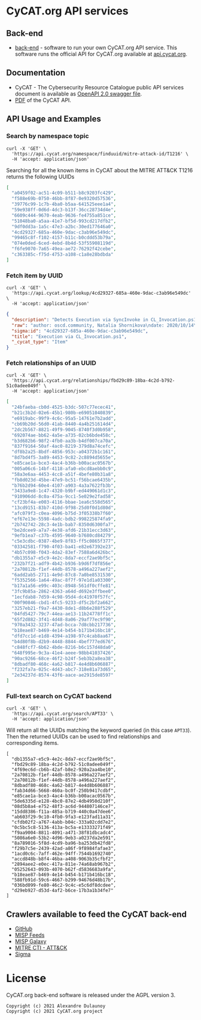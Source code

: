 # CyCAT.org API services

## Back-end

- [back-end](./backend) - software to run your own CyCAT.org API service. This software runs the official API for CyCAT.org available at [api.cycat.org](https://api.cycat.org/).

## Documentation

- CyCAT - The Cybersecurity Resource Catalogue public API services document is available as [OpenAPI 2.0 swagger file](https://api.cycat.org/swagger.json).
- [PDF](https://www.cycat.org/assets/docs/api-documentation-3.pdf) of the CyCAT API.

## API Usage and Examples

### Search by namespace topic

~~~
curl -X 'GET' \
  'https://api.cycat.org/namespace/finduuid/mitre-attack-id/T1216' \
  -H 'accept: application/json'
~~~

Searching for all the known items in CyCAT about the MITRE ATT&CK T1216 returns the following UUIDs

~~~json
[
  "a0459f02-ac51-4c09-b511-b8c9203fc429",
  "f588e69b-0750-46bb-8f87-0e9320d57536",
  "39776c99-1c7b-4ba0-b5aa-641525eee1a4",
  "59e938ff-0d6d-4dc3-b13f-36cc28734d4e",
  "6609c444-9670-4eab-9636-fe4755a851ce",
  "51048ba0-a5aa-41e7-bf5d-993cd217dfb2",
  "9df0dd3a-1a5c-47e3-a2bc-30ed177646a0",
  "4cd29327-685a-460e-9dac-c3ab96e549dc",
  "99465c8f-f102-4157-b11c-b0cddd53b79a",
  "074e0ded-6ced-4ebd-8b4d-53f55908119d",
  "f6fe9070-7a65-49ea-ae72-76292f42cebe",
  "c363385c-f75d-4753-a108-c1a8e28bdbda"
]
~~~

### Fetch item by UUID

~~~
curl -X 'GET' \
  'https://api.cycat.org/lookup/4cd29327-685a-460e-9dac-c3ab96e549dc' \
  -H 'accept: application/json'
~~~

~~~json
{
  "description": "Detects Execution via SyncInvoke in CL_Invocation.ps1 module",
  "raw": "author: oscd.community, Natalia Shornikova\ndate: 2020/10/14\ndescription: Detects Execution via SyncInvoke in CL_Invocation.ps1 module\ndetection:\n  condition: selection\n  selection:\n    EventID: 4104\n    ScriptBlockText|contains|all:\n    - CL_Invocation.ps1\n    - SyncInvoke\nfalsepositives:\n- Unknown\nid: 4cd29327-685a-460e-9dac-c3ab96e549dc\nlevel: high\nlogsource:\n  product: windows\n  service: powershell\nmodified: 2021/05/21\nreferences:\n- https://github.com/LOLBAS-Project/LOLBAS/blob/master/yml/OSScripts/Cl_invocation.yml\n- https://twitter.com/bohops/status/948061991012327424\nstatus: experimental\ntags:\n- attack.defense_evasion\n- attack.t1216\ntitle: Execution via CL_Invocation.ps1\n",
  "sigma:id": "4cd29327-685a-460e-9dac-c3ab96e549dc",
  "title": "Execution via CL_Invocation.ps1",
  "_cycat_type": "Item"
}
~~~

### Fetch relationships of an UUID

~~~
curl -X 'GET' \
  'https://api.cycat.org/relationships/fbd29c89-18ba-4c2d-b792-51c0adee049f' \
  -H 'accept: application/json'
~~~

~~~json
[
  "24bfaeba-cb0d-4525-b3dc-507c77ecec41",
  "b21c3b2d-02e6-45b1-980b-e69051040839",
  "e6919abc-99f9-4c6c-95a5-14761e7b2add",
  "cb69b20d-56d0-41ab-8440-4a4b251614d4",
  "2dc2b567-8821-49f9-9045-8740f3d0b958",
  "692074ae-bb62-4a5e-a735-02cb6bde458c",
  "b3d682b6-98f2-4fb0-aa3b-b4df007ca70a",
  "837f9164-50af-4ac0-8219-379d8a74cefc",
  "df8b2a25-8bdf-4856-953c-a04372b1c161",
  "8d7bd4f5-3a89-4453-9c82-2c8894d5655e",
  "e85cae1a-bce3-4ac4-b36b-b00acac0567b",
  "005a06c6-14bf-4118-afa0-ebcd8aebb0c9",
  "58a3e6aa-4453-4cc8-a51f-4befe80b31a8",
  "fb8d023d-45be-47e9-bc51-f56bcae6435b",
  "b76b2d94-60e4-4107-a903-4a3a7622fb3b",
  "3433a9e8-1c47-4320-b9bf-ed449061d1c3",
  "910906dd-8c0a-475a-9cc1-5e029e2fad58",
  "cf23bf4a-e003-4116-bbae-1ea6c558d565",
  "13cd9151-83b7-410d-9f98-25d0f0d1d80d",
  "afc079f3-c0ea-4096-b75d-3f05338b7f60",
  "ef67e13e-5598-4adc-bdb2-998225874fa9",
  "2b742742-28c3-4e1b-bab7-8350d6300fa7",
  "be2dcee9-a7a7-4e38-afd6-21b31ecc3d63",
  "9efb1ea7-c37b-4595-9640-b7680cd84279",
  "c5e3cdbc-0387-4be9-8f83-ff5c0865f377",
  "03342581-f790-4f03-ba41-e82e67392e23",
  "4b57c098-f043-4da2-83ef-7588a6d426bc",
  "db1355a7-e5c9-4e2c-8da7-eccf2ae9bf5c",
  "232b7f21-adf9-4b42-b936-b9d6f7df856e",
  "2a70812b-f1ef-44db-8578-a496a227aef2",
  "6add2ab5-2711-4e9d-87c8-7a0be8531530",
  "f5352566-1a64-49ac-8f7f-97e1d1a03300",
  "b17a1a56-e99c-403c-8948-561df0cffe81",
  "3fc9b85a-2862-4363-a64d-d692e3ffbee0",
  "1ecfdab8-7d59-4c98-95d4-dc41970f57fc",
  "00f90846-cbd1-4fc5-9233-df5c2bf2a662",
  "3257eb21-f9a7-4430-8de1-d8b6e288f529",
  "04fd5427-79c7-44ea-ae13-11b24778ff1c",
  "65f2d882-3f41-4d48-8a06-29af77ec9f90",
  "970a3432-3237-47ad-bcca-7d8cbb217736",
  "b18eae87-b469-4e14-b454-b171b416bc18",
  "dfd7cc1d-e1d8-4394-a198-97c4cab8aa67",
  "b4d80f8b-d2b9-4448-8844-4bef777ed676",
  "c848fcf7-6b62-4bde-8216-b6c157d48da0",
  "648f995e-9c3a-41e4-aeee-98bb41037426",
  "90ac9266-68ce-46f2-b24f-5eb3b2a8ea38",
  "8dbadf80-468c-4a62-b817-4e4d8b606887",
  "f232fa7a-025c-4d43-abc7-318e81a73d65",
  "2e34237d-8574-43f6-aace-ae2915de8597"
]
~~~

### Full-text search on CyCAT backend

~~~
curl -X 'GET' \
  'https://api.cycat.org/search/APT33' \
  -H 'accept: application/json'
~~~

Will return all the UUIDs matching the keyword queried (in this case `APT33`). Then the returned UUIDs can be used to find relationships and corresponding items.

~~~
[
  "db1355a7-e5c9-4e2c-8da7-eccf2ae9bf5c",
  "fbd29c89-18ba-4c2d-b792-51c0adee049f",
  "4f69ec6d-cb6b-42af-b8e2-920a2aa4be10",
  "2a70812b-f1ef-44db-8578-a496a227aef2",
  "2a70812b-f1ef-44db-8578-a496a227aef2",
  "8dbadf80-468c-4a62-b817-4e4d8b606887",
  "fab34d66-5668-460a-bc0f-250b9417cdbf",
  "e85cae1a-bce3-4ac4-b36b-b00acac0567b",
  "5de6335d-e128-4bc0-87e2-4db4950d210f",
  "08d5b8a4-e752-48f3-ac6d-944807146ce7",
  "15dd8386-f11a-485a-b719-440c0a47dee6",
  "ab603f29-9c10-4fb0-9fa3-e123fad11a31",
  "cfdb02f2-a767-4abb-b04c-333a02cdd7e2",
  "0c5bc5c8-5136-413a-bc5a-e13333271f49",
  "f9aa9004-8811-4091-a471-38f81dbcadc4",
  "5086a6e0-53b2-4d96-9eb3-a0237da2e591",
  "8a789016-5f8d-4cd9-ba96-ba253db42fd8",
  "f29b7c5e-2439-42ad-a86f-9f8984fafae3",
  "1acd0c6c-7aff-462e-94ff-7544b1692740",
  "accd848b-b8f4-46ba-a408-9063b35cfbf2",
  "2894aee2-e0ec-417a-811e-74a68ab967b2",
  "05252643-093b-4070-b62f-d5836683a9fa",
  "b18eae87-b469-4e14-b454-b171b416bc18",
  "588fb91d-59c6-4667-b299-94676d48b17b",
  "036bd099-fe80-46c2-9c4c-e5c6df8dcdee",
  "d29eb927-d53d-4af2-b6ce-17b3a1b34fe7"
]
~~~

## Crawlers available to feed the CyCAT back-end

- [GitHub](./crawler/github/)
- [MISP Feeds](./crawler/misp-feeds/)
- [MISP Galaxy](./crawler/misp-galaxy/)
- [MITRE CTI - ATT&CK](./crawler/mitre-cti)
- [Sigma](./crawler/sigma/)

# License

CyCAT.org back-end software is released under the AGPL version 3.

~~~
Copyright (c) 2021 Alexandre Dulaunoy
Copyright (c) 2021 CyCAT.org project
~~~

